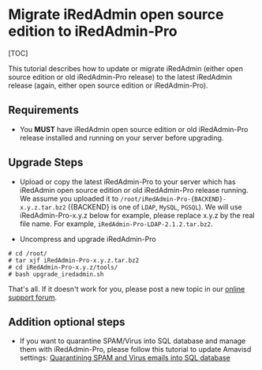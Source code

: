 # Migrate iRedAdmin open source edition to iRedAdmin-Pro

[TOC]

This tutorial describes how to update or migrate iRedAdmin (either open source
edition or old iRedAdmin-Pro release) to the latest iRedAdmin release (again,
either open source edition or iRedAdmin-Pro).

## Requirements

* You __MUST__ have iRedAdmin open source edition or old iRedAdmin-Pro release
installed and running on your server before upgrading.

## Upgrade Steps

* Upload or copy the latest iRedAdmin-Pro to your server which has iRedAdmin
open source edition or old iRedAdmin-Pro release running. We assume you
uploaded it to `/root/iRedAdmin-Pro-{BACKEND}-x.y.z.tar.bz2` ({BACKEND} is one
of `LDAP`, `MySQL`, `PGSQL`). We will use iRedAdmin-Pro-x.y.z below for
example, please replace x.y.z by the real file name. For example,
`iRedAdmin-Pro-LDAP-2.1.2.tar.bz2`.

* Uncompress and upgrade iRedAdmin-Pro

```
# cd /root/
# tar xjf iRedAdmin-Pro-x.y.z.tar.bz2
# cd iRedAdmin-Pro-x.y.z/tools/
# bash upgrade_iredadmin.sh
```

That's all. If it doesn't work for you, please post a new topic in our
[online support forum](http://www.iredmail.org/forum/).

## Addition optional steps

* If you want to quarantine SPAM/Virus into SQL database and manage them with
iRedAdmin-Pro, please follow this tutorial to update Amavisd settings:
[Quarantining SPAM and Virus emails into SQL database](./quarantining.html)
